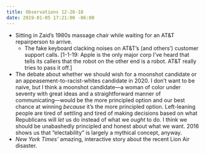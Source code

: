 ```yaml
---
title: Observations 12-26-18
date: 2019-01-05 17:21:00 -06:00
---
```


- Sitting in Zaid’s 1980s massage chair while waiting for an AT&T repairperson to arrive.
	- The fake keyboard clacking noises on AT&T’s (and others’) customer support calls. [1-1-19: Apple is the only major corp I’ve heard that tells its callers that the robot on the other end is a robot. AT&T really tries to pass it off.]
- The debate about whether we should wish for a moonshot candidate or an appeasement-to-racist-whites candidate in 2020. I don’t want to be naive, but I think a moonshot candidate—a woman of color under seventy with great ideas and a straightforward manner of communicating—would be the more principled option and our best chance at winning *because* it’s the more principled option. Left-leaning people are tired of settling and tired of making decisions based on what Republicans will *let* us do instead of what we *ought* to do. I think we should be unabashedly principled and honest about what we want. 2016 shows us that “electability” is largely a mythical concept, anyway.
- *New York Times’* amazing, interactive story about the recent Lion Air disaster.
